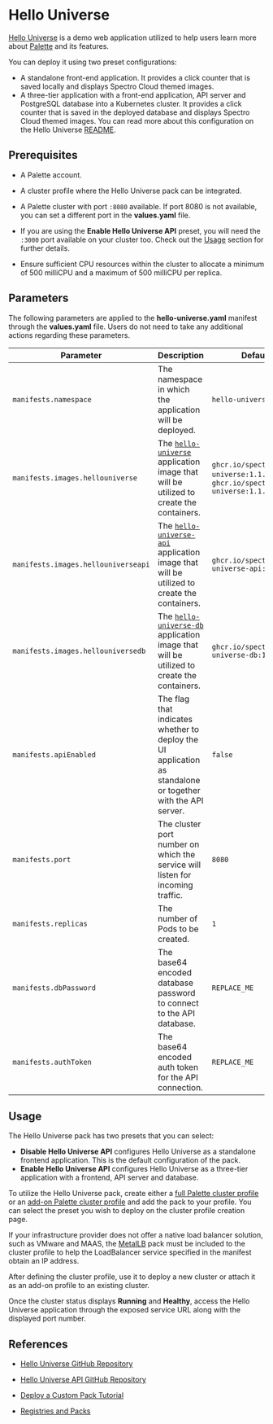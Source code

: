 # Hello Universe

[Hello Universe](https://github.com/spectrocloud/hello-universe) is a demo web application utilized to help users learn more about [Palette](https://docs.spectrocloud.com/introduction) and its features.

You can deploy it using two preset configurations: 
- A standalone front-end application. It provides a click counter that is saved locally and displays Spectro Cloud themed images.
- A three-tier application with a front-end application, API server and PostgreSQL database into a Kubernetes cluster. It provides a click counter that is saved in the deployed database and displays Spectro Cloud themed images. You can read more about this configuration on the Hello Universe [README](https://github.com/spectrocloud/hello-universe?tab=readme-ov-file#reverse-proxy-with-kubernetes).

## Prerequisites

- A Palette account.

- A cluster profile where the Hello Universe pack can be integrated.

- A Palette cluster with port `:8080` available. If port 8080 is not available, you can set a different port in the **values.yaml** file.

- If you are using the **Enable Hello Universe API** preset, you will need the `:3000` port available on your cluster too. Check out the [Usage](#usage) section for further details.

- Ensure sufficient CPU resources within the cluster to allocate a minimum of 500 milliCPU and a maximum of 500 milliCPU per replica.

## Parameters

The following parameters are applied to the **hello-universe.yaml** manifest through the **values.yaml** file. Users do not need to take any additional actions regarding these parameters.

| **Parameter**                     | **Description**                                                                | **Default Value**                           | **Required** |
| --------------------------------- | ------------------------------------------------------------------------------ | ------------------------------------------- | ------------ |
| `manifests.namespace`             | The namespace in which the application will be deployed.                       | `hello-universe`                            | Yes           |
| `manifests.images.hellouniverse` | The [`hello-universe`](https://github.com/spectrocloud/hello-universe) application image that will be utilized to create the containers.          | `ghcr.io/spectrocloud/hello-universe:1.1.2`/ `ghcr.io/spectrocloud/hello-universe:1.1.2-proxy` | Yes           |
| `manifests.images.hellouniverseapi` | The [`hello-universe-api`](https://github.com/spectrocloud/hello-universe-api) application image that will be utilized to create the containers.          | `ghcr.io/spectrocloud/hello-universe-api:1.0.12` | No           |
| `manifests.images.hellouniversedb` | The [`hello-universe-db`](https://github.com/spectrocloud/hello-universe-db) application image that will be utilized to create the containers.          | `ghcr.io/spectrocloud/hello-universe-db:1.0.2` | No           |
| `manifests.apiEnabled`                  | The flag that indicates whether to deploy the UI application as standalone or together with the API server. | `false`                                      | Yes           |
| `manifests.port`                  | The cluster port number on which the service will listen for incoming traffic. | `8080`                                      | Yes           |
| `manifests.replicas`              | The number of Pods to be created.                                              | `1`                                         | Yes           |
| `manifests.dbPassword`           | The base64 encoded database password to connect to the API database.           |            `REPLACE_ME`                                 | No          |
| `manifests.authToken`            | The base64 encoded auth token for the API connection.                          |      `REPLACE_ME`                                       | No          |

## Usage

The Hello Universe pack has two presets that you can select:
- **Disable Hello Universe API** configures Hello Universe as a standalone frontend application. This is the default configuration of the pack. 
- **Enable Hello Universe API** configures Hello Universe as a three-tier application with a frontend, API server and database.

To utilize the Hello Universe pack, create either a [full Palette cluster profile](https://docs.spectrocloud.com/profiles/cluster-profiles/create-cluster-profiles/create-full-profile) or an [add-on Palette cluster profile](https://docs.spectrocloud.com/profiles/cluster-profiles/create-cluster-profiles/create-addon-profile/) and add the pack to your profile. You can select the preset you wish to deploy on the cluster profile creation page.

If your infrastructure provider does not offer a native load balancer solution, such as VMware and MAAS, the [MetalLB](https://docs.spectrocloud.com/integrations/metallb) pack must be included to the cluster profile to help the LoadBalancer service specified in the manifest obtain an IP address.

After defining the cluster profile, use it to deploy a new cluster or attach it as an add-on profile to an existing cluster.

Once the cluster status displays **Running** and **Healthy**, access the Hello Universe application through the exposed service URL along with the displayed port number.

## References

- [Hello Universe GitHub Repository](https://github.com/spectrocloud/hello-universe)

- [Hello Universe API GitHub Repository](https://github.com/spectrocloud/hello-universe-api)

- [Deploy a Custom Pack Tutorial](https://docs.spectrocloud.com/registries-and-packs/deploy-pack/)

- [Registries and Packs](https://docs.spectrocloud.com/registries-and-packs/)
